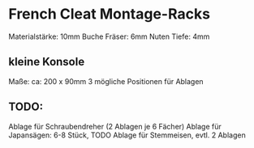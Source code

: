 # French Cleat Montage-Racks

Materialstärke: 10mm Buche
Fräser: 6mm
Nuten Tiefe: 4mm

## kleine Konsole

Maße: ca: 200 x 90mm
3 mögliche Positionen für Ablagen


## TODO:

Ablage für Schraubendreher (2 Ablagen je 6 Fächer)
Ablage für Japansägen: 6-8 Stück, TODO
Ablage für Stemmeisen, evtl. 2 Ablagen
